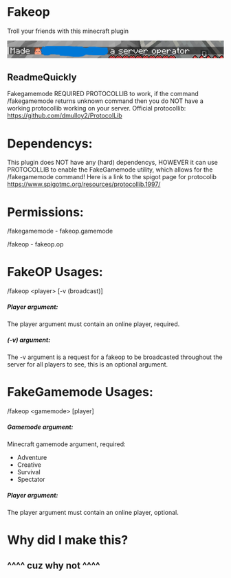 # Fakeop

Troll your friends with this minecraft plugin

![img.png](img.png)

## ReadmeQuickly

Fakegamemode REQUIRED PROTOCOLLIB to work, if the command /fakegamemode returns unknown command then you do NOT have a
working protocollib working on your server.
Official protocollib: https://github.com/dmulloy2/ProtocolLib

# Dependencys:

This plugin does NOT have any (hard) dependencys, HOWEVER it can use PROTOCOLLIB to enable the FakeGamemode utility,
which allows for the /fakegamemode command!
Here is a link to the spigot page for protocolib
https://www.spigotmc.org/resources/protocollib.1997/

# Permissions:

/fakegamemode - fakeop.gamemode

/fakeop - fakeop.op

# FakeOP Usages:

/fakeop \<player\> [-v (broadcast)]

##### Player argument:

The player argument must contain an online player, required.

##### (-v) argument:

The -v argument is a request for a fakeop to be broadcasted throughout the server for all players to see, this is an
optional argument.

# FakeGamemode Usages:

/fakeop \<gamemode\> [player]

##### Gamemode argument:

Minecraft gamemode argument, required:

- Adventure
- Creative
- Survival
- Spectator

##### Player argument:

The player argument must contain an online player, optional.

# Why did I make this?

## ^^^^ cuz why not ^^^^